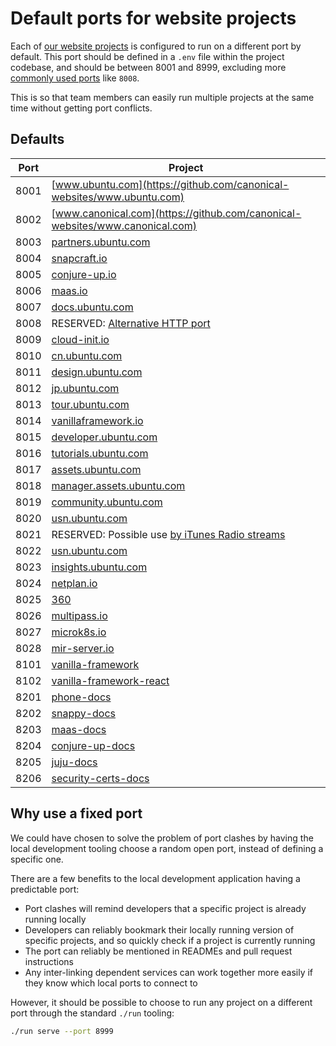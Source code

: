 # Default ports for website projects

Each of [our website projects](https://github.com/canonical-websites/) is configured to run on a different port by default.
This port should be defined in a `.env` file within the project codebase, and
should be between 8001 and 8999, excluding more [commonly used ports](https://en.wikipedia.org/wiki/List_of_TCP_and_UDP_port_numbers) like `8008`.

This is so that team members can easily run multiple projects at the same time without getting port conflicts.

## Defaults

| Port | Project                                                                                           |
| ---- | -------                                                                                           |
| 8001 | [www.ubuntu.com](https://github.com/canonical-websites/www.ubuntu.com)                            |
| 8002 | [www.canonical.com](https://github.com/canonical-websites/www.canonical.com)                      |
| 8003 | [partners.ubuntu.com](https://github.com/canonical-websites/partners.ubuntu.com)                  |
| 8004 | [snapcraft.io](https://github.com/canonical-websites/snapcraft.io)                                |
| 8005 | [conjure-up.io](https://github.com/canonical-websites/conjure-up.io)                              |
| 8006 | [maas.io](https://github.com/canonical-websites/maas.io)                                          |
| 8007 | [docs.ubuntu.com](https://github.com/canonical-websites/docs.ubuntu.com)                          |
| 8008 | RESERVED: [Alternative HTTP port](https://en.wikipedia.org/wiki/List_of_TCP_and_UDP_port_numbers) |
| 8009 | [cloud-init.io](https://github.com/canonical-websites/cloud-init.io)                              |
| 8010 | [cn.ubuntu.com](https://github.com/canonical-websites/cn.ubuntu.com)                              |
| 8011 | [design.ubuntu.com](https://github.com/canonical-websites/design.ubuntu.com)                      |
| 8012 | [jp.ubuntu.com](https://github.com/canonical-websites/jp.ubuntu.com)                              |
| 8013 | [tour.ubuntu.com](https://github.com/canonical-websites/tour.ubuntu.com)                          |
| 8014 | [vanillaframework.io](https://github.com/canonical-websites/vanillaframework.io/)                 |
| 8015 | [developer.ubuntu.com](https://github.com/canonical-websites/developer.ubuntu.com/)               |
| 8016 | [tutorials.ubuntu.com](https://github.com/canonical-websites/tutorials.ubuntu.com/)               |
| 8017 | [assets.ubuntu.com](https://github.com/canonical-websites/assets.ubuntu.com/)                     |
| 8018 | [manager.assets.ubuntu.com](https://github.com/canonical-websites/manager.assets.ubuntu.com/)     |
| 8019 | [community.ubuntu.com](https://github.com/canonical-websites/community.ubuntu.com/)               |
| 8020 | [usn.ubuntu.com](https://github.com/canonical-websites/usn.ubuntu.com/)                           |
| 8021 | RESERVED: Possible use [by iTunes Radio streams](https://support.apple.com/en-za/HT202944)        |
| 8022 | [usn.ubuntu.com](https://launchpad.net/usn.ubuntu.com)                                            |
| 8023 | [insights.ubuntu.com](https://github.com/canonical-websites/insights.ubuntu.com/)                 |
| 8024 | [netplan.io](https://github.com/canonical-websites/netplan.io/)                                   |
| 8025 | [360](https://github.com/ubuntudesign/360/)                                                       |
| 8026 | [multipass.io](https://github.com/canonical-websites/multipass.io)                                |
| 8027 | [microk8s.io](https://github.com/canonical-websites/microk8s.io)                                  |
| 8028 | [mir-server.io](https://github.com/canonical-websites/mir-server.io)                              |
| 8101 | [vanilla-framework](https://github.com/vanilla-framework/vanilla-framework)                       |
| 8102 | [vanilla-framework-react](https://github.com/vanilla-framework/vanilla-framework-react)           |
| 8201 | [phone-docs](https://github.com/canonical-docs/phone-docs/)                                       |
| 8202 | [snappy-docs](https://github.com/canonical-docs/snappy-docs)                                      |
| 8203 | [maas-docs](https://github.com/canonicalltd/maas-docs)                                            |
| 8204 | [conjure-up-docs](https://github.com/canonical-docs/conjure-up-docs)                              |
| 8205 | [juju-docs](https://github.com/juju/docs)                                                         |
| 8206 | [security-certs-docs](https://github.com/CanonicalLtd/security-certs-docs)                        |

## Why use a fixed port

We could have chosen to solve the problem of port clashes by having the local development
tooling choose a random open port, instead of defining a specific one.

There are a few benefits to the local development application having a predictable port:

- Port clashes will remind developers that a specific project is already running locally
- Developers can reliably bookmark their locally running version of specific projects, and so quickly check if a project is currently running
- The port can reliably be mentioned in READMEs and pull request instructions
- Any inter-linking dependent services can work together more easily if they know which local ports to connect to

However, it should be possible to choose to run any project on a different port through the standard `./run` tooling:

``` bash
./run serve --port 8999
``` 

